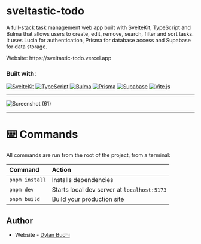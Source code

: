 # sveltastic-todo

A full-stack task management web app built with SvelteKit, TypeScript and Bulma that allows users to create, edit, remove, search, filter and sort tasks. It uses Lucia for authentication, Prisma for database access and Supabase for data storage.

<p align="left">Website: https://sveltastic-todo.vercel.app</p>

### Built with:

[![SvelteKit](https://img.shields.io/badge/SvelteKit-FF3E00?style=for-the-badge&logo=Svelte&logoColor=white)](https://kit.svelte.dev/) [![TypeScript](https://img.shields.io/badge/TypeScript-007ACC?style=for-the-badge&logo=typescript&logoColor=white)](https://www.typescriptlang.org/) [![Bulma](https://img.shields.io/badge/Bulma-00D1B2?style=for-the-badge&logo=Bulma&logoColor=white)](https://bulma.io/) [![Prisma](https://img.shields.io/badge/Prisma-3982CE?style=for-the-badge&logo=Prisma&logoColor=white)](https://prisma.io/) [![Supabase](https://img.shields.io/badge/Supabase-181818?style=for-the-badge&logo=supabase&logoColor=white)](https://supabase.com/) [![Vite.js](https://img.shields.io/badge/Vite-B73BFE?style=for-the-badge&logo=vite&logoColor=FFD62E)](https://vitejs.dev/)

---

![Screenshot (61)](https://github.com/dylanbuchi/sveltastic-todo/assets/52018183/5ecfc0bd-7a7b-4ccb-9e95-bbfdd15a8f94)

---

# ⌨️ Commands

All commands are run from the root of the project, from a terminal:

| Command        | Action                                      |
| :------------- | :------------------------------------------ |
| `pnpm install` | Installs dependencies                       |
| `pnpm dev`     | Starts local dev server at `localhost:5173` |
| `pnpm build`   | Build your production site                  |

## Author

- Website - [Dylan Buchi](https://dylanbuchi.com/)

